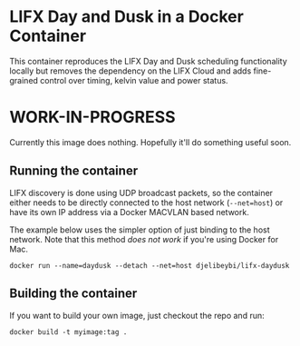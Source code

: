 # LIFX Day and Dusk in a Docker Container

This container reproduces the LIFX Day and Dusk scheduling functionality 
locally but removes the dependency on the LIFX Cloud and adds 
fine-grained control over timing, kelvin value and power status. 

# WORK-IN-PROGRESS

Currently this image does nothing. Hopefully it'll do something useful soon.

## Running the container

LIFX discovery is done using UDP broadcast packets, so the container either
needs to be directly connected to the host network (`--net=host`) or have
its own IP address via a Docker MACVLAN based network.

The example below uses the simpler option of just binding to the host network.
Note that this method _does not work_ if you're using Docker for Mac.

```
docker run --name=daydusk --detach --net=host djelibeybi/lifx-daydusk
```

## Building the container

If you want to build your own image, just checkout the repo and run:

```
docker build -t myimage:tag .
```
